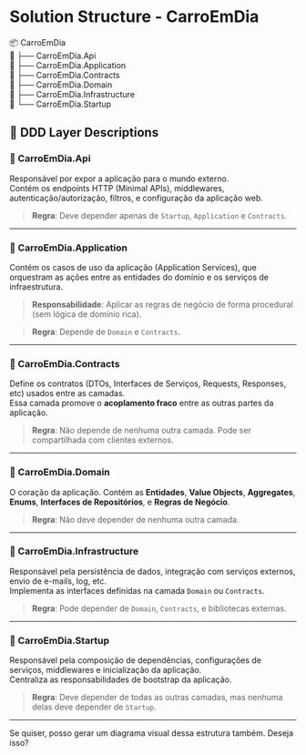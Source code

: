 ﻿# Solution Structure - CarroEmDia

📦 CarroEmDia  
📁 ├── CarroEmDia.Api  
📁 ├── CarroEmDia.Application  
📁 ├── CarroEmDia.Contracts  
📁 ├── CarroEmDia.Domain  
📁 ├── CarroEmDia.Infrastructure  
📁 └── CarroEmDia.Startup  


## 🧱 DDD Layer Descriptions

### 📁 CarroEmDia.Api
Responsável por expor a aplicação para o mundo externo.  
Contém os endpoints HTTP (Minimal APIs), middlewares, autenticação/autorização, filtros, e configuração da aplicação web.

> **Regra**: Deve depender apenas de `Startup`, `Application` e `Contracts`.

---

### 📁 CarroEmDia.Application
Contém os casos de uso da aplicação (Application Services), que orquestram as ações entre as entidades do domínio e os serviços de infraestrutura.  

> **Responsabilidade**: Aplicar as regras de negócio de forma procedural (sem lógica de domínio rica).

> **Regra**: Depende de `Domain` e `Contracts`.

---

### 📁 CarroEmDia.Contracts
Define os contratos (DTOs, Interfaces de Serviços, Requests, Responses, etc) usados entre as camadas.  
Essa camada promove o **acoplamento fraco** entre as outras partes da aplicação.

> **Regra**: Não depende de nenhuma outra camada. Pode ser compartilhada com clientes externos.

---

### 📁 CarroEmDia.Domain
O coração da aplicação. Contém as **Entidades**, **Value Objects**, **Aggregates**, **Enums**, **Interfaces de Repositórios**, e **Regras de Negócio**.

> **Regra**: Não deve depender de nenhuma outra camada.

---

### 📁 CarroEmDia.Infrastructure
Responsável pela persistência de dados, integração com serviços externos, envio de e-mails, log, etc.  
Implementa as interfaces definidas na camada `Domain` ou `Contracts`.

> **Regra**: Pode depender de `Domain`, `Contracts`, e bibliotecas externas.

---

### 📁 CarroEmDia.Startup
Responsável pela composição de dependências, configurações de serviços, middlewares e inicialização da aplicação.  
Centraliza as responsabilidades de bootstrap da aplicação.

> **Regra**: Deve depender de todas as outras camadas, mas nenhuma delas deve depender de `Startup`.

---

Se quiser, posso gerar um diagrama visual dessa estrutura também. Deseja isso?
